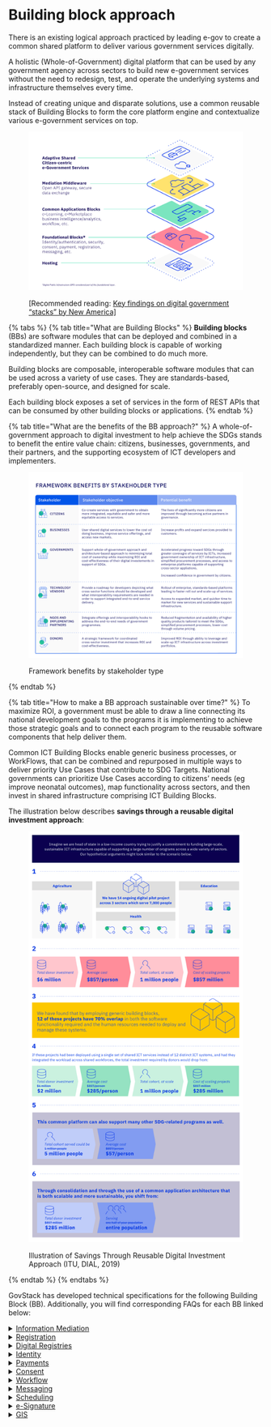 # Building block approach

There is an existing logical approach practiced by leading e-gov to create a common shared platform to deliver various government services digitally.

A holistic (Whole-of-Government) digital platform that can be used by any government agency across sectors to build new e-government services without the need to redesign, test, and operate the underlying systems and infrastructure themselves every time.

Instead of creating unique and disparate solutions, use a common reusable stack of Building Blocks to form the core platform engine and contextualize various e-government services on top.&#x20;

<figure><img src="../.gitbook/assets/31.-A-common-reusable-stack-of-Building-Blocks_2.jpg" alt=""><figcaption><p>[Recommended reading: <a href="https://www.newamerica.org/digital-impact-governance-initiative/reports/digital-government-mapping-project/key-findings">Key findings on digital government “stacks” by New America]</a></p></figcaption></figure>

{% tabs %}
{% tab title="What are Building Blocks" %}
**Building blocks** (BBs) are software modules that can be deployed and combined in a standardized manner. Each building block is capable of working independently, but they can be combined to do much more.

Building blocks are composable, interoperable software modules that can be used across a variety of use cases. They are standards-based, preferably open-source, and designed for scale.

Each building block exposes a set of services in the form of REST APIs that can be consumed by other building blocks or applications.
{% endtab %}

{% tab title="What are the benefits of the BB approach?" %}
A whole-of-government approach to digital investment to help achieve the SDGs stands to benefit the entire value chain: citizens, businesses, governments, and their partners, and the supporting ecosystem of ICT developers and implementers.

<figure><img src="../.gitbook/assets/43.-Framework-benefits-by-stakeholder-type (1).jpg" alt=""><figcaption><p>Framework benefits by stakeholder type</p></figcaption></figure>
{% endtab %}

{% tab title="How to make a BB approach sustainable over time?" %}
To maximize ROI, a government must be able to draw a line connecting its national development goals to the programs it is implementing to achieve those strategic goals and to connect each program to the reusable software components that help deliver them.&#x20;

Common ICT Building Blocks enable generic business processes, or WorkFlows, that can be combined and repurposed in multiple ways to deliver priority Use Cases that contribute to SDG Targets. National governments can prioritize Use Cases according to citizens’ needs (eg improve neonatal outcomes), map functionality across sectors, and then invest in shared infrastructure comprising ICT Building Blocks.

The illustration below describes **savings through a reusable digital investment approach**:

<figure><img src="../.gitbook/assets/42.-Illustration-of-Savings-Through-Reusable-Digital-Investment-Approach (1).jpg" alt=""><figcaption><p>Illustration of Savings Through Reusable Digital Investment Approach (ITU, DIAL, 2019)</p></figcaption></figure>
{% endtab %}
{% endtabs %}

GovStack has developed technical specifications for the following Building Block (BB). Additionally, you will find corresponding FAQs for each BB linked below:

<details>

<summary><a href="https://govstack.gitbook.io/bb-information-mediation/">Information Mediation</a></summary>

**Specifications**

The [Information Mediator](https://govstack.gitbook.io/bb-information-mediation) provides a gateway between external digital applications and other ICT Building Blocks, thereby ensuring interoperability and implementation of standards, which is essential for integrating various ICT Building Blocks and applications.

**Policy recommendations**&#x20;

* Interoperability should be a transversal mandate that applies to all government entities (with no exceptions). These types of mandates can be implemented using General laws and/or presidential/secretarial decrees regulating the following principles:
  * 'Only one principle' states that citizens should be required to provide information once to the government.
  * No government entity can request information from a citizen or interested party that other government entity already has.
  * Citizens or interested parties should give consent for their information to be exchanged and/or consulted in order to access government services according to data protection law applicable in the country.
* Examples of regulations:
  * [Estonia](https://www.stat.ee/sites/default/files/2022-11/Estonian%20IT%20Interoperability%20Framework%20-%20Abridgement%20of%20Version%203.0.pdf)
  * [Mexico](https://www.gob.mx/wikiguias/articulos/decreto-por-el-que-se-establece-la-ventanilla-unica-nacional-para-los-tramites-e-informacion-del-gobierno-173691?state=published)

&#x20;**Governance recommendations**&#x20;

* Digital authorities should have the transversal mandate to coordinate the implementation of the aforementioned policy at the political, organizational, and technical levels ensuring service-level agreements that can guarantee continuity in service provision across all government entities.
* Digital authorities are encouraged to have a shared service team to support the development, maintenance, and update of APIs as with any other Building Block within the government stack.

**FAQ**

**Do we need separate BB for mediation?**

Key question in interaction between governmental bodies is security. Consumer and provider of service must be sure that service is legitimate, confidential, complete, and not changed on the way. Implementation of security is the main task of the IM BB. Place for IM BB is on boundaries or organizations.

**Does IM BB fit for large countries?**

IM BB is implementing distributed approach. Only service provider and service consumer are engaged in every interaction. There is no single point of failure in design of the IM BB. Due to this approach the IM BB is easily scalable and can be used in big countries also.

**Can different GovStack ecosystems talk to each other?**

Yes. The IM BB is designed to be able to consume services from another instance of the GovStack. It means that if two countries are using GovStack, then they can consume services of each other. This also enables to use GovStack in smaller scale. One can build up country ecosystem as federation of smaller GovStack instances organized on basis of specific functional domains or territorial division.

**Does every communication between Building Blocks go through Information Mediator?**

No. If Building Blocks are within the same software system, then they can communicate directly. Only communication between different parties or organizations must use IM BB.

\


</details>

<details>

<summary><a href="https://govstack.gitbook.io/bb-registration">Registration</a></summary>

Records identifiers and other general information about a person, place or other entity, typically for the purpose of registration or enrollment in specific services or programs and tracking of that entity over time.

**FAQ**

**What is the GovStack Registration Building Block, and how does it benefit the government?**

GovStack Registration BB  specifications offer a streamlined pathway for governments to advance their digital transformation initiatives efficiently. These specifications facilitate the creation and administration of seamless e-services for citizens and businesses, expediting their engagement with government processes.

Registration, in this context, is the procedure by which an applicant, whether a citizen or a businessperson, submits information for inclusion in a registry and receives an official credential as confirmation of their registration. This process may involve the provision of information, with or without associated fees. The information submitted by the applicant comprises a range of data and/or credentials issued by either public or private entities. In cases involving fees, these payments cover registration expenses.

A registration operation involves a minimum of two participants:

* The applicant, seeking to enroll something or someone within the registry.
* An authorized representative from the registry is responsible for recording the provided data and issuing the corresponding credential.

In certain instances, simultaneous registration processes can occur. This scenario entails a single applicant having their information registered across multiple registries, consequently obtaining diverse credentials. Remarkably known as "single window," "simultaneous registrations," or "integrated registrations," this approach promotes the development of user-centric solutions. Specifically, Registration BB mandates the creation of user-friendly single-window solutions, empowering government officials to effortlessly construct next-generation e-services, even without coding expertise.

**What is the purpose and scope of the GovStack Registration BB specifications?**

The GovStack Registration BB specifications aim to provide practical solutions for the Government's registration needs. Covering three key digital functionalities, including:

* Online registration: e-services for a citizen/operator to register with an entity for any number of services.
* Processing of registrations: a back office system to validate registration requests through human or automated operators.
* Development platform for online registration and processing: to set up the interfaces, rules, and workflows for the above-mentioned capabilities.

Specific use cases covered are Postpartum and Infant Care and Unconditional Social Cash Transfer registration and processing. However, the GovStack Registration BB specifications support various other sectors, including business facilitation, local government, law enforcement, natural resources, planning, agriculture, business, construction, energy, environment, healthcare, transportation, and utilities. The requirements in this BB specification are designed to be agnostic and not related to any domain or use case.

**What examples of use cases do the GovStack Registration BB specifications support?**

The Registration Building Block specifications are designed to cater to a wide array of use cases, addressing the diverse needs of eGovernment, ministries, and municipalities. Beyond its comprehensive functionalities, Registration BB specifications offer substantial support for various sectors, enhancing governance, citizen services, and operational efficiency. Here are a few examples:

* Citizen Registration and Identification: Efficiently enroll and identify citizens within government systems, providing them with official identification for accessing services and participating in civic activities.
* Business and Organization Registration: Streamline the process of registering businesses and organizations, ensuring accurate documentation and facilitating their interaction with regulatory bodies.
* License and Permit Application: Enable citizens and businesses to apply for licenses, permits, and certifications through a centralized registration system.
* Property Ownership and Title Registration: Establish a comprehensive system for recording and managing property ownership and land titles, reducing disputes and enabling transparent transactions.
* Healthcare and Patient Records: Facilitate the registration of patients within healthcare systems, allowing for efficient record-keeping and seamless access to medical services.
* Educational Enrollment and Records: Simplify student enrollment processes and maintain accurate educational records, from kindergarten to higher education institutions.&#x20;
* Social Welfare Programs: Register individuals for social welfare programs, ensuring that eligible recipients have access to the necessary support and benefits.
* Immigration and Travel Records: Record and manage the entry and exit of individuals at borders, tracking visa and immigration status for security and administrative purposes.
* E-Government Services Portal Access: Enable citizens to create accounts for accessing various government services through a centralized e-government portal.

These use cases showcase the versatility and importance of the Registration Building Block in modernizing and enhancing government services across a wide range of sectors.

**What future enhancements are planned for GovStack Registration BB?**

The future scope of GovStack Registration BB specifications may evolve into the following domains:

* AI-Powered Data Validation: Using artificial intelligence, the platform could automatically validate submitted data to reduce errors, enhance accuracy, and speed up the registration process.
* AI-Powered service building wizards: Using artificial intelligence, the platform could automatically generate user screens and process flows for Use Case specific e-services using best practices available information from specific country to reduce time of service building.
* Automated Document Verification: Integrating with document verification services could allow users to submit documents digitally and have them automatically verified, reducing the need for manual document checks.
* Blockchain Integration for Data Security: Leveraging blockchain technology could provide an immutable and secure way to store registration data, ensuring data integrity and reducing the risk of unauthorized access or tampering.
* Stronger and guided integration with other building blocks via API interfaces.&#x20;

**How does GovStack Registration BB address challenges in storing data of variety  of domain-specific nature?**

GovStack Registration BB internal databases are dynamic and flexible to store any type of data from any type of domain. However, it integrates also with other databases and Digital Registries BB where the important registration data can be stored in a more structured style.&#x20;

**How does GovStack Registration BB contribute to the government's vision for efficient governance?**

The GovStack Registration Building Block empowers the government by enabling efficient e-governance through better decision-making based on once-only insights. Specifications once implemented can foster the single window services and enable service building by non-programmers as fast as 15 minutes. Moreover, it enables government workers to take power of the service design process and prototype, build and redesign their processes with ease. Digital transformation will be swift and efficient.&#x20;

</details>

<details>

<summary><a href="https://govstack.gitbook.io/bb-digital-registries">Digital Registries</a></summary>

Registries are centrally managed databases that uniquely identify persons, vendors, facilities, procedures, products and sites related to an organization, industry or activity.

**FAQ**

**What is the GovStack Digital Registries Building Block, and how does it benefit the government?**

GovStack Digital Registries BB  specifications offer a streamlined pathway for governments to advance their digital transformation initiatives efficiently. These specifications facilitate the creation and administration of registry databases for government officials to store data and claims registered in the Registration process.&#x20;

The Digital Registries Building Block provides services to other Building Blocks and to external systems, to store and manage data/claims on any entity (persons, places, and things) in forms of uniquely identiﬁable records in a database.

For example, these records could contain health and medical information, ownership of property, vehicles, money, qualiﬁcations, birth/expiry of people and entities, land surveys, manufacturing information of vehicles and equipment, banking and commercial transactions, etc. Given the diversity of such information, this Building Block provides services useful to abstract the structure, linkages, and grouping of information into various records and collections such as ﬁnancial, legal, medical, social, educational, commercial, etc., as needed.

**What is the purpose and scope of the GovStack Digital Registries BB specifications?**

GovStack Digital Registries BB specifications forge a streamlined avenue through which governments can propel their digital transformation endeavors with unparalleled efficiency. These specifications are tailored to facilitate the establishment and management of registry databases, catering to both registry service owners, who curate essential data, and citizens and businesses, who find a secure channel to engage with government processes.

The Digital Registries Building Block functions as a cornerstone, catering not only to other Building Blocks but also to external systems, acting as a repository for the storage and oversight of data/claims pertaining to various entities—be it individuals, locations, or objects. This is executed through the creation of uniquely identifiable records within a database structure.

Within this context, a "registry" embodies the capacity to capture, retain, search, distribute, and present data, all with minimal to no requirement for software development (NO-CODE). Moreover, it serves as a custodian of transaction logs, meticulously chronicling all activities transpiring within database schemas and datasets. Diverse functional components and data resources coalesce to abstract the intricate intricacies, presenting capabilities as service APIs to external Building Blocks and applications.

Current Scope of GovStack Digital Registries BB specification:

Covering key digital functionalities for data owner/ citizen or businessperson:

* Search data from the register;
* Read data from the register;
* Create data in the register;
* Update data in the register;
* Delete data in the register;
* Validate if given content exists in specified register;
* Read statistics.

For service owner (government entity) the key functions of the Building Block are:

* Create a new register/database; Create and configure the schema of the register;
* Change schema configuration and publish the new version of the database and API service;
* Enter data to the register; View data records in the register;  Update data in the register;
* Import/export data from/to external files;
* Import/export registry database schema;
* Create API services;
* View statistics;
* Inspect transaction log of registry data operations;
* Manage access to registry data. Authorize users to see and edit registry records or data fields (Attribute-Based Access Control management);

**What examples of use cases do the GovStack Digital Registries BB specifications support?**

Specific use cases piloted are Postpartum and Infant Care and Unconditional Social Cash Transfer data storing in a registry. However, the GovStack Digital Registries BB specifications support various other sectors, including business facilitation, local government, law enforcement, natural resources, planning, agriculture, business, construction, energy, environment, healthcare, transportation, and utilities. The requirements in this BB are designed to be agnostic and not related to any domain or use case.

**What future enhancements are planned for GovStack Digital Registries BB?**

The future scope of GovStack Digital Registries BB specifications may evolve into the following domains:

1. Data sharing via blockchain and wallets.&#x20;
2. Registry data quality management and integration to data evaluation tools.&#x20;
3. Additional focus is on advanced integration of other building blocks.&#x20;

**How does GovStack Digital Registries BB address challenges in storing data of variety  of domain specific nature?**

GovStack Digital Registries BB databases are dynamic and flexible to store any type of data from any type of domain. The core architecture design of the Digital Registries is to be agnostic and flexible to store any information needed in government processes. The NO-CODE principles integrated into the specification is enforcing the user to design the data architecture as needed.&#x20;

**How does GovStack Digital Registries BB contribute to the government's vision for efficient governance?**

The GovStack Digital Registries Building Block empowers the government by enabling efficient e-governance through agile and flexible information management. Specifications once implemented can foster the e-services and registration processes. For example, disaster recovery and unexpected disrupting situations (Earth quake, flood, pandemic) requires immediate action from government. Digital registries is the perfect tool for helping to recover faster as registries can be created by non-programmers as fast as 15 minutes. Moreover, it enables government workers to take power of the service design process and prototype, build and redesign their processes with ease. Digital transformation will be swift and efficient.

</details>

<details>

<summary><a href="https://govstack.gitbook.io/bb-identity">Identity</a></summary>

Enables unique identification and authentication of users, organizations and other entities.

**FAQ**

**What is the GovStack ID Building Block, and how does it benefit the government?**

The ID Building Block is an innovative framework to facilitate tools and processes to the government and its citizens for managing identity information and digital credentials seamlessly. The specifications are designed to address challenges related to nation-wide digital identity rollout, including:&#x20;

* Creating a Foundational Identity database as a single source of truth
* Authentication through Foundational Identity for Functional Identity, and third parties/partners
* Lack of user security and privacy
* Digital ID-led development and transformation​
* Providing Citizen-centric service​s digitally in a fast, secure, and privacy-prserving manner
* Standards-driven identity and credentials management solutions​
* Notifications to other relying parties and partners for identity-related events

By harmonizing existing identity standards, this framework becomes applicable to real-world scenarios spanning government bodies, citizens, and citizen services. Embracing open ID standards alongside their associated APIs introduces a realm of possibilities. This strategic move enhances interoperability among identity systems, fosters the reusability of ID applications, and greatly streamlines the efficient delivery of citizen-centered services. The ID BB APIs are vital connectors, facilitating smooth communication and data sharing among diverse digital identity applications. This harmonious interaction not only simplifies identity management and authentication processes but also sparks innovation, empowering developers to craft cutting-edge applications that harness the full potential of identity information while maintaining security and preserving privacy of citizens.&#x20;

**What is the purpose and scope of the GovStack ID BB specifications?**

The GovStack ID BB specifications aim to provide practical solutions for the government's national identity management requirements. They are versatile and adaptable by various existing and new national identity systems. They can be applied to sectors such as education, banking, healthcare, voting, driving license, passport, legal, etc. The specifications cater to diverse identity system needs, promoting effective identity management while providing security and preserving privacy. The ID BB Specs cover five key digital functionalities, including authentication, identity management, lifecycle management of credentials, identity-related event notifications, and administration of identity systems.&#x20;

**What examples of use cases do the GovStack ID BB specifications support?**

The GovStack ID Building Block specifications are designed to cater to a wide array of use cases, addressing the diverse needs of digital identity within the legal framework of eGovernance. Beyond its comprehensive functionalities, GovStack ID BB specifications offer substantial support for various sectors, enhancing governance, citizen services, and operational efficiency. Here are a few examples:

A. Identity Use Cases

* ID Proof​
* KYC​
* Proof of life and presence assurance​
* Online, offline and decentralized identity verification​

B. Service Delivery Use Cases​

* Single sign on credentials​
* Link ID to sectoral applications – health, education, agriculture​
* Link ID to key registries – SPR, Voter, Tax​, Education
* Enable private sector usage​

C. Benefits Delivery Use Cases​

* Beneficiary enrolment to schemes​
* Payments​
* Proof of delivery for other benefits: food, clothes, medicine, etc.​

**What future enhancements are planned for GovStack ID BB?**

The future scope of GovStack ID BB includes multi-step enrollment, lifecycle management of credentials, subscription for identity-related events (birth, death, identity registration, disappearance, fraud, etc.), and administration of identity systems from a central place.&#x20;

**How does GovStack ID BB address challenges related to security and privacy?**

GovStack ID BB specifications provides security and preserves privacy while authentication through the foundational identity of a citizen. The specifications follow the secure and open-source standards and protocols, secure biometric interfaces, and widely recognized formats to facilitate creating, sharing, updating, and revoking (temporarily/permanently) the identity related information and credentials of citizen. Citizen information is only shared with prior consent of the citizen while adopting to the country’s legal framework.

**How does GovStack ID BB contribute to the government's vision for digital identity?**

The GovStack ID Building Block empowers the government by enabling efficient identity management through secure, established, and widely adopted standards while ensuring the best-known practices for security and privacy. It promotes interoperability, reusability of ID applications, and effective digital service delivery to citizens. Additionally, the planned enhancements ensure that the government stays at the forefront of identity system advancements. In addition, by embracing open standards and APIs, the government taps into the innovation potential of developers and experts, fostering a collaborative environment. This results in developing cutting-edge applications and services that leverage digital ID and authentication, ultimately enhancing the country's reputation as a tech-savvy and forward-thinking nation.

</details>

<details>

<summary><a href="https://govstack.gitbook.io/bb-payments">Payments</a></summary>

Implements financial transactions such as remittances, insurance claims, product purchases and payments of service fees, along with the logging of related transactional information. It also provides utilities for tracking costs and extracting audit trials.

</details>

<details>

<summary><a href="https://govstack.gitbook.io/bb-consent">Consent</a></summary>

Manages a set of policies allowing users to determine the information that will be accessible to specific potential information consumers, for which purpose, for how long and whether this information can be shared further.

**FAQ**

**Can Consent BB handle generic agreements?**

The short answer is - no, Consent BB is not intended/designed for that. GovStack specifications, use-cases and training resources should not encourage using Consent software for generic agreements.

Elaborated answer: It’s quite possible for an organization to assess and evaluate if their Consent software can handle agreements and satisfy legal obligations. But this is not encouraged since there are fundamental differences between binding agreements and revocable consent.

Using a consent system for an agreement, would most likely mean that the agreement can be recalled at any point in time by the individual who has given the consent. This is not a desirable property for most generic agreements.

Read more about how consent is defined by the building block: [https://govstack.gitbook.io/bb-consent/2-description#2.1-what-consent-is](https://govstack.gitbook.io/bb-consent/2-description#2.1-what-consent-is)&#x20;

**Can I query if a specific operation requires consent?**&#x20;

No. The Consent BB is not aware of special data properties or APIs in other systems. It does not manage access nor permissions.

A given system needs to configure the Consent BB with an Agreement and a Policy. It is the knowledge of the Agreement ID that a privileged system can query if a Consent Record exists for a given Individual.

**How does a BB/service query if consent exists?**

A given system needs to configure the Consent BB with an Agreement and a Policy. It is the knowledge of the Agreement ID that a privileged system can query if a Consent Record exists for a given Individual.

**What is the responsibility of another Buiding Block or service?**

Any service outside Consent BB is responsible for ID-handling of the queries. Consent BB validates the source and the given request (via authorisation token) and assumes any request to be valid, if it: 1) validates to be called from a trusted source; 2) via a trusted service/request; 3) as part of a valid session.&#x20;

ID-token must be obtained and provided by the outside service; Consent BB verifies if the ID is valid (via an external independent ID BB/service) and provides relevant response. Consent BB does verify the individual ID authorization profile (for example, if a given individual has authorised the request) - this is the responsibility of the outside service.&#x20;

**Can consent be collected without the Consent BB?**

It’s GovStack’s policy to promote Consent collection through the Consent BB as a foundation of good public governance.

Other building blocks or processes are not advised to handle consent, since this implies questions like withdrawal, multi-party consent, auditing, and not least the life-cycle of consent agreements and policies.

</details>

<details>

<summary><a href="https://govstack.gitbook.io/bb-workflow">Workflow</a></summary>

Helps to optimize business processes by specifying rules that govern the sequence of activities to be executed as well as the type of information exchanged in order to orchestrate the process flow from its initiation to completion.

**FAQ**

**Can you provide practical insights on the GovStack Workflow Building Block applications?**

The GovStack Workflow Building Block (BB) is a specialized framework for the automation of core and support processes in a public administration organization. The implementation of the BB specification-based component will bring:

* Improved process quality
* Reduced cycle times
* Automation of boring tasks
* Ability to scale.
* Reduction of operational cost

**What kind of problems does the workflow BB help solve?**

There are several typical situations where the Workflow BB becomes very instrumental. Following is a list of some examples.&#x20;

* The Workflow BB helps to standardize business process quality across different geographical branches of an organization ensuring high-quality service delivery everywhere across the country.
* The Workflow BB helps ensure consistency of service delivery in case of complex processes enabling automation and information flow between different steps of the process.
* The Workflow BB helps to overcome situations with the sudden growth of workload providing the capability to seamlessly engage more resources.
* The Workflow BB automates complex processes and generates valuable insights for process analysis, enabling organizations to adapt to new conditions and achieve higher quality.

**Are there any prerequisites for the implementation of Workflow BB?**

The Workflow BB helps to automate processes and those processes are normally specific for an organisation. Therefore, there should be internal capability for process design and change management.

It is very beneficial to have a no-code building block for creating form-based data entry or data-processing workplaces, which will be integrated using Workflow BB into a comprehensive automation solution.

Combining the Workflow BB with standard components for Scheduling, Case Management, and Document Management will enable to automate almost anything in public administration.&#x20;

**What is the long-term strategy of the Workflow BB specification?**

We plan to accomplish the following:

* Decouple design-time and run-time functionalities and establish interoperability requirements between those parts. That will enable to use Business Process designer from one vendor and a business process management engine from another vendor.
* Add Decision Model and Notation (DMN) standard requirements.
* Add Case Management Model and Notation (CMMN) standard requirements.

**What are the current limitations of the Workflow BB specification?**

The current specification does not provide internal requirements for defining the process and leaves it up to the vendor.

**Please, provide example use cases where Workflow BB is particularly useful.**

Applicability of Workflow BB is ubiquitous. Whenever organization is engaged in service delivery to customers there will be workflows at least with the following steps:

1. The customer applies for service delivery.
2. The line manager reviews the application and allocates it to an available staff member.
3. The officer processes the request and makes a decision draft and sends it to a manager for review and approval.
4. The system sends a notification to the customer to pick up the ready decision.

Another very typical scenario in tax administration. After the deadline for submitting tax returns has passed, the system scans the taxpayer registry and selects all taxpayers who failed to submit their tax returns on time. The system sends to all non-fillers soft notifications with reminders. The system creates an enforcement task and assigns it to an available officer with the appropriate competency when dealing with recurrent non-filers. After submitting tax returns, the system sends them to the risk assessment component. If a tax return is deemed high risk, the system creates tasks for auditors to conduct a field audit of the taxpayer. All those steps are configured in the Workflow BB and implemented automatically.

There are similar examples can be presented for every area of public administration.

**What is the potential impact of Workflow BB on digital transformation?**

Adoption of Workflow BB in public administration organisations will enable following:

* Support for microservice-oriented architecture design, which improves the maintainability of IT solutions.
* Increase time-to-market for automation initiatives.
* Support the establishment of transparency for customers over administration proceedings.

</details>

<details>

<summary><a href="https://govstack.gitbook.io/bb-messaging/">Messaging</a></summary>

Facilitates notifications, alerts and two-way communications between applications and communications services, including short message service (SMS), unstructured supplementary service data (USSD), interactive voice response (IVR), email and social media platforms.

**FAQ**

**What is the GovStack Messaging Building Block, and how does it benefit the government?**&#x20;

The Messaging Building Block is an integrated and interoperable microservice that opens up a two-way communication channel between the government and its citizens. For the government, the Messaging Building block is an easy-to-adopt microservice that can add value to the existing digital services by giving them outreach channels to reach their clients, citizens and businesses for providing them various information services. For the citizens, the Messaging Building Block makes it easy to reach Government services through their mobile devices, enabling them to sign up for a doctor’s appointment or reclaim their social benefits, enroll into social programs or file applications for documents.

The specifications are designed to address challenges related to nation-wide digital communication channel rollout, including:&#x20;

* Lack of a trusted contact channel between the government service providers and the citizens
* Lack of secure communication channel. This is provided through GovStack certified Security Server (Information Mediator) and existing or new authentication methods, tokens.
* No access to the third parties/partners (WhatsApp etc). Access to third party apps is lessening the UX/UI friction and increasing the speed of adoption.
* Lack of citizen-centric digital services, information service​s.

By harmonizing existing communication standards, this framework becomes applicable to real-world scenarios spanning government bodies, citizens, and citizen services. Embracing GovStack standards alongside their associated APIs introduces a realm of possibilities. This strategic move enhances interoperability among Government Services, fosters the reusability of applications, and greatly streamlines the efficient delivery of citizen-centered services. The APIs are vital connectors, facilitating smooth communication and data sharing among diverse digital applications. This harmonious interaction not only simplifies information management, but also sparks innovation, empowering developers to craft cutting-edge applications that harness the full potential of information services, while maintaining security and preserving privacy of citizens.&#x20;

**What is the purpose and scope of the GovStack Messaging BB specifications?**

* The GovStack Messaging BB specifications aim to provide practical solutions for the government's national communication management requirements. They are versatile and adaptable by various existing and new national communication systems. They can be applied to sectors such as education, banking, healthcare, driving license, passport, legal, etc. The specifications cater to diverse communication system needs, promoting effective information management while providing security and preserving privacy. The Messaging BB Specs cover the following key digital functionalities:&#x20;

```
POST. Send a single message/email/SMS. 
SEND BATCH. Send a batch of messages.
CALLBACK. An optional custom service to provide an endpoint for client-specific functionality to accept replied messages etc
STATUS. Get an overview of sent message statuses.
```

In addition to the basic functionalities, Messaging BB can relay the messages over any available/existing communication channels, such as the 3rd party providers WhatsApp etc. The functionality is called BRIDGE-TO.

**What examples of use cases do the GovStack ID BB specifications support?**

The GovStack Messaging Building Block specifications are designed to cater to a wide array of use cases, addressing the diverse needs of communication within the Public sector. Beyond its functionalities, GovStack BB specifications offer substantial support for various sectors, enhancing governance, citizen services, and operational efficiency. Here is an example of a simple workflow:

Messaging BB listens to the incoming message from a Government service, identifies the sender, selects a proper channel for outgoing message and delivers that message through that particular channel / endpoint

* Use Cases
  * single message between Government service and Citizen
  * multicast message to a group of citizens, belonging to a specific target group
  * broadcast message to a large group of citizens, in a geographic area or a specific target group
* Service Delivery Use Cases​
  * Link the Messaging service to sectoral applications – health, education, agriculture
  * Link the Messaging service to key registries – SPR, Voter, Tax​, Education
  * Enable private sector usage in order to communicate a problem in the local infrastructure or to file for a permit​
* Benefits Delivery Use Cases​
  * Beneficiary enrolment to schemes​
  * Notify of payments​
  * Proof of delivery or feedback for other benefits: food, clothes, medicine, etc.​

**What future enhancements are planned for GovStack Messaging BB?**

The future scope of GovStack Messaging BB includes integration and delivery of messages to several third party apps; enabling publish and subscribe services through Information Mediator BB; administration of messaging BB.&#x20;

**How does GovStack Messaging BB address challenges related to security and privacy?**

GovStack Messaging BB specifications provides security and preserves privacy by design. This means that the messages are accepted in an appropriate format only from a trusted sender, specified in the GovStack requirements. The specifications follow the secure and open-source standards and protocols, and widely recognized formats to facilitate sharing of information and content. All information is encrypted while being transmitted between the services.

**How can GovStack Messaging BB contribute to the government's vision for information services management and delivery?**

The GovStack Messaging Building Block empowers the government by enabling efficient information delivery through secure, established, and widely adopted standards while ensuring the best-known practices for security and privacy. It promotes interoperability, reusability of existing applications and 3rd party applications, and facilitates effective digital service delivery to citizens. In addition, by embracing open standards and APIs, the government taps into the innovation potential of developers and experts, fostering a collaborative environment. This results in developing cutting-edge applications and services that further enhances country's reputation as a tech-savvy and forward-thinking nation.\


</details>

<details>

<summary><a href="https://govstack.gitbook.io/bb-scheduler/">Scheduling</a></summary>

Provides an engine for setting up events based on regular intervals or specific combinations of status of several parameters in order to trigger specific tasks in an automated business process.

</details>

<details>

<summary><a href="https://govstack.gitbook.io/bb-esignature">e-Signature</a></summary>

eSignature building block provides the necessary functionality to bring handwritten signatures to the digital world. Handwritten signatures have served as a way to agree/witness a given document. But in today's digital world, most of the documents are in digital form. The digital form varies between structured (XML, JSON ) and unstructured documents(PDF, Word, Image, CSV, Spreadsheet).  eSignatures can be added to digital documents similar to handwritten signatures achieving the same functionality.

Also, eSignatures improve user experience in managing the signing process as the same can be embedded directly in e-Services, leaving out the need to print out forms, sign on paper, scan & upload/send.

eSignature provides a huge advantage over handwritten signatures. They offer verification at any point in time. This allows for remote validation of signatures, content (Content same as that during signing), identity and time.

**FAQ**

**What is the GovStack eSignature Building Block, and how does it benefit the government?**

The GovStack eSignature Building Block is a technical specification providing the government with an interoperable, secure, robust & inclusive digital service enablement. The specification is designed to address known challenges when it comes to adopting & implementing nationwide eSignature, including:

* Digital Divide
* Limited Interoperability
* Complex Application Development
* Literacy & language barrier
* Data Security and Privacy
* Connected services

By addressing these challenges the specification lets the government create a faceless digital service delivery that enables trust between the citizens and the service delivery organizations.

**What is the purpose and scope of the GovStack eSignature BB specifications?**

The specification aims to provide an inclusive approach to government electronic signature needs. It also reduces the overall cost and overhead. The specification is unique and lets it be applied across the people at country scale. It caters to government needs from self signed documents to business agreements. The remote model of the digital signature enables trust and transparency. This lets the government, Corporates & Startups to work towards a faceless digital service enablement covering every citizen & aliens in the country.&#x20;

**What examples of use cases do the GovStack GIS BB specifications support?**

The GovStack eSignature Building Block specifications are designed to cater to a wide array of use cases, addressing the diverse needs of eGovernment, ministries, corporates & startups. Beyond its comprehensive functionalities, GovStack eSignature  BB specifications offer substantial support for various sectors, enhancing governance, citizen services, and operational efficiency. Here are a few examples:

* eSignature Based Proof Management: The specifications provide a robust framework for eSignature-Based Agreement Management. Most of the government services today need a physical  document as a proof for a service registration or delivery. With eSignature at hand we could use the scanned copy of an existing physical document with assurance from the user.&#x20;
* eSignature based Land record transfer: GovStack eSignature BB is particularly adept at managing complex multi party land record transfer. With accurate identification and signature it lets the authorities establish transparent land ownership, streamline property registration processes, and prevent land disputes. This ensures a fair and accountable system for land management, contributing to sustainable urban development and efficient land-use planning. Combining this with the Govstack GIS block would result in transparent & trust worthy transaction records.
* Public Health and Insurance: The specifications play a vital role in national level insurance and claim management. By integrating digital signatures with claim management, the governments can track claims, monitor leakages and manage effective public health interventions with less fraud. This contributes to citizens' overall well-being.
* Income tax: GovStack eSignature BB enables trust for all the parties involved in a transaction. In a digital world providing people with tools to trust them in turn delivers better accessibility to services. Also helps the government to create more law-abiding societies. Usage of eSignature BB in filing income tax lets the government move to a faceless tax assessment regime with more trust and transparency.

**What future enhancements are planned for GovStack eSignature BB?**

The future scope of GovStack eSignature BB includes expanding capabilities to process bulk signatures, standardizing the revocation model to reduce user complexity and support signatures at organization levels, making a B2B transaction easier.

**How does GovStack eSignaure BB contribute to the government's vision for efficient governance?**

The GovStack eSignature Building Block empowers the government by enabling efficient governance through trust and transparency. The BB reduces fraud and enables the government to build layers that could help in faceless digital transactions. It promotes interoperability across multiple applications, and effective service delivery to citizens and businesses. In addition, by embracing open standards and APIs, the government taps into the innovation potential of developers and experts, fostering a collaborative environment. This results in developing cutting-edge applications and services that leverage the underlying trust and reduces fraud, ultimately enhancing country's reputation as a tech-savvy and forward-thinking nation.

</details>

<details>

<summary><a href="https://govstack.gitbook.io/bb-gis/">GIS</a></summary>

The GIS (geographic information services) building block enables various applications with location-based capabilities. By integrating a wide range of spatial data, such as maps, imagery, and location-based services, users can access and process geospatial data from different sources and link geographic locations to various "objects" within an open information technology environment. For example, users can link geographic locations to people, such as patients, doctors, farmers, and agricultural extension practitioners. They can also link geographic locations to hospitals, ambulances, labs, seed production facilities, and more. Additionally, equipment such as ventilators and vaccine containers can be linked to geographic locations, as can sites like water sources and agricultural fields. This geographic association can also be tagged with a unique digital identifier and a timestamp of when it was acquired.

**FAQ**

**What is the GovStack GIS Building Block, and how does it benefit the government?**

The GovStack GIS Building Block is a specialized framework providing the government with robust tools for managing geospatial information seamlessly. The specifications are designed to address known challenges when it comes to implementing nationwide GIS initiatives, including:

* Data Silos and Fragmentation
* Limited Interoperability
* Complex Application Development
* Inefficient Service Delivery
* Lack of Citizen-Centric Services
* Data Security and Privacy
* Rapid Technological Changes

By harmonizing existing GIS standards, this framework becomes applicable to real-world scenarios spanning government bodies, ministries, and municipalities. Embracing open GIS standards alongside their associated APIs introduces a realm of possibilities. This strategic move enhances data interoperability, fosters the reusability of GIS applications, and greatly streamlines the efficient delivery of geo-enabled services to citizens and businesses. The GIS BB APIs are vital connectors, facilitating smooth communication and data sharing among diverse software applications. This harmonious interaction not only simplifies intricate processes but also sparks innovation, empowering developers to craft cutting-edge applications that harness the full potential of geospatial data.

**What is the purpose and scope of the GovStack GIS BB specifications?**

The GovStack GIS BB specifications aim to provide practical solutions for the government's geospatial needs. They are versatile and adaptable to various sectors. They can be applied to sectors such as natural resources, planning, business, construction, energy, environment, transportation, and utilities. The specifications cater to diverse governmental needs, promoting effective governance across a wide range of domains. The GIS BB Specs cover eight key digital functionalities, including GIS map display, query operations, data management, geocoding, spatial analysis, reporting, geofencing, and routing. These functionalities support various sectors such as local government, law enforcement, agriculture, healthcare, and more. The specifications facilitate efficient governance, better decision-making, and improved services.

&#x20;**What examples of use cases do the GovStack GIS BB specifications support?**

The GovStack GIS Building Block specifications are designed to cater to a wide array of use cases, addressing the diverse needs of eGovernment, ministries, and municipalities. Beyond its comprehensive functionalities, GovStack GIS BB specifications offer substantial support for various sectors, enhancing governance, citizen services, and operational efficiency. Here are a few examples:

* GIS-Based Incident Management: The specifications provide a robust framework for GIS-Based Incident Management. This encompasses scenarios such as disaster response, emergency services coordination, and crisis management. By leveraging real-time geospatial data, authorities can swiftly track incidents, allocate resources effectively, and make informed decisions that mitigate risks and safeguard citizens' lives and property.
* Land Records and Cadastral Management: GovStack GIS BB is particularly adept at managing complex land records and cadastral data. With accurate geospatial information, authorities can establish transparent land ownership, streamline property registration processes, and prevent land disputes. This ensures a fair and accountable system for land management, contributing to sustainable urban development and efficient land-use planning.
* Urban Planning and Infrastructure Development: The specifications support urban planning by offering insights into infrastructure requirements, zoning regulations, and population distribution. Government agencies can optimize land utilization, design sustainable urban spaces, and strategize infrastructure development based on geospatial analysis. This results in well-planned, resilient cities that cater to the evolving needs of their residents.
* Transportation and Mobility Management: GovStack GIS BB facilitates transportation planning and mobility management by analyzing traffic patterns, optimizing routes, and enhancing public transportation systems. It aids in reducing congestion, improving public transportation accessibility, and creating efficient transportation networks that reduce environmental impact.
* Public Health and Environmental Monitoring: The specifications play a vital role in public health initiatives and environmental monitoring. By integrating geospatial data with health information, governments can track disease outbreaks, monitor air and water quality, and strategize effective public health interventions. This contributes to citizens' overall well-being and the environment's preservation.
* Agriculture and Natural Resource Management: GovStack GIS BB supports precision agriculture, allowing farmers to make data-driven decisions for crop management. It aids in optimizing irrigation, monitoring soil quality, and predicting crop yields. Additionally, the specifications enable effective natural resource management by tracking deforestation, managing water resources, and preserving biodiversity.
* Smart City Initiatives: As cities strive to become smarter and more sustainable, GovStack GIS BB offers a foundation for various smart city applications. From smart waste management to energy optimization, the specifications empower cities to integrate geospatial data into their initiatives, enhancing overall quality of life for residents.
* Emergency Response and Preparedness: In times of crisis, the specifications enable efficient emergency response and preparedness. By visualizing real-time data on maps, authorities can quickly identify vulnerable areas, plan evacuation routes, and allocate resources where they are needed most, ensuring the safety of citizens during emergencies.

**What future enhancements are planned for GovStack GIS BB?**

The future scope of GovStack GIS BB includes expanding capabilities to process raster data, enabling complex geospatial analysis, handling geometric networks, sharing and analyzing 3D data models, and implementing time-based dynamic tracking. These enhancements will further empower the government to leverage advanced geospatial technologies.

&#x20;**How does GovStack GIS BB address challenges related to GIS data management?**

GovStack GIS BB specifications provide functionalities like GIS data management, allowing users to access and perform operations on remote GIS databases. This includes publishing metadata descriptions, querying data, replicating schemas, and managing feature data. These capabilities streamline data management and facilitate better decision-making based on accurate and up-to-date geospatial information.

&#x20;**How does GovStack GIS BB contribute to the government's vision for efficient governance?**

The GovStack GIS Building Block empowers the government by enabling efficient governance through better decision-making based on geospatial insights. It promotes interoperability, reusability of GIS applications, and effective service delivery to citizens and businesses. Additionally, the planned enhancements ensure that the government stays at the forefront of geospatial technology advancements. In addition, by embracing open standards and APIs, the government taps into the innovation potential of developers and experts, fostering a collaborative environment. This results in developing cutting-edge applications and services that leverage geospatial data, ultimately enhancing the country's reputation as a tech-savvy and forward-thinking nation.\


</details>


